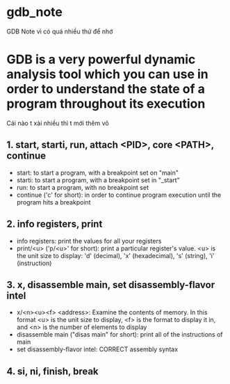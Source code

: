 # gdb_note
GDB Note vì có quá nhiều thứ để nhớ

# GDB is a very powerful dynamic analysis tool which you can use in order to understand the state of a program throughout its execution
Cái nào t xài nhiều thì t mới thêm vô

## 1. start, starti, run, attach \<PID\>, core \<PATH\>, continue
- start: to start a program, with a breakpoint set on "main"
- starti: to start a program, with a breakpoint set in "_start"
- run: to start a program, with no breakpoint set
- continue ('c' for short): in order to continue program execution until the program hits a breakpoint

## 2. info registers, print
- info registers: print the values for all your registers
- print/\<u\> ('p/\<u\>' for short): print a particular register's value. \<u\> is the unit size to display: 'd' (decimal), 'x' (hexadecimal), 's' (string), 'i' (instruction)

## 3. x, disassemble main, set disassembly-flavor intel
- x/\<n\>\<u\>\<f\> \<address\>: Examine the contents of memory. In this format \<u\> is the unit size to display, \<f\> is the format to display it in, and \<n\> is the number of elements to display
- disassemble main ("disas main" for short): print all of the instructions of main
- set disassembly-flavor intel: CORRECT assembly syntax

## 4. si, ni, finish, break
